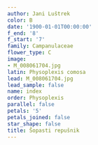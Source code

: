 ```yaml
---
author: Jani Luštrek
color: B
date: '1900-01-01T00:00:00'
f_end: '8'
f_start: '7'
family: Campanulaceae
flower_type: C
image:
- M_008061704.jpg
latin: Physoplexis comosa
lead: M_008061704.jpg
lead_sample: false
name: index
order: Physoplexis
parallel: false
petals: '5'
petals_joined: false
star_shape: false
title: Šopasti repušnik
---
```


